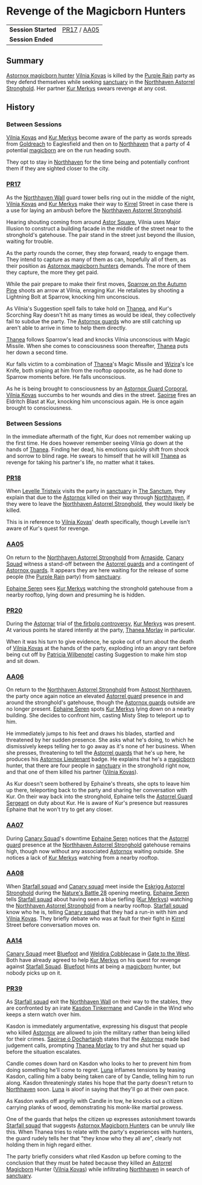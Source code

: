 # Revenge of the Magicborn Hunters

|||
| --- | --- |
| **Session Started** | [PR17](../sessions/PR17.md) / [AA05](../sessions/AA05.md) | storyline.2
| **Session Ended** | |

## Summary

[Astornox magicborn hunter](../organisations/astornox/ranks/astornox-magicborn-hunter.md) [Vilnia Kovas](../characters/vilnia-kovas.md) is killed by the [Purple Rain](../campaigns/C1-purple-rain.md) party as they defend themselves while seeking [sanctuary](../organisations/astorrel/sanctuary.md) in the [Northhaven Astorrel Stronghold](../places/strongholds/northhaven-astorrel-stronghold.md). Her partner [Kur Merkys](../characters/kur-merkys.md) swears revenge at any cost.

## History

### Between Sessions

[Vilnia Kovas](../characters/vilnia-kovas.md) and [Kur Merkys](../characters/kur-merkys.md) become aware of the party as words spreads from [Goldreach](../civilisations/kingdom-of-astor/SETTLEMENTS/GOLDREACH/README.md) to Eaglesfield and then on to [Northhaven](../places/cities/northhaven.md) that a party of 4 potential [magicborn](../civilisations/kingdom-of-astor/magicborn.md) are on the run heading south.

They opt to stay in [Northhaven](../places/cities/northhaven.md) for the time being and potentially confront them if they are sighted closer to the city.

### [PR17](../sessions/PR17.md)

As the [Northhaven Wall](../places/structures/northhaven-wall.md) guard tower bells ring out in the middle of the night, [Vilnia Kovas](../characters/vilnia-kovas.md) and [Kur Merkys](../characters/kur-merkys.md) make their way to [Kirrel](../gods/deities/kirrel.md) Street in case there is a use for laying an ambush before the [Northhaven Astorrel Stronghold](../places/strongholds/northhaven-astorrel-stronghold.md).

Hearing shouting coming from around [Astor Square](../places/structures/astor-square.md), Vilnia uses Major Illusion to construct a building facade in the middle of the street near to the stronghold's gatehouse. The pair stand in the street just beyond the illusion, waiting for trouble.

As the party rounds the corner, they step forward, ready to engage them. They intend to capture as many of them as can, hopefully all of them, as their position as [Astornox magicborn hunters](../organisations/astornox/ranks/astornox-magicborn-hunter.md) demands. The more of them they capture, the more they get paid.

While the pair prepare to make their first moves, [Sparrow on the Autumn Pine](../characters/sparrow-on-the-autumn-pine.md) shoots an arrow at Vilnia, enraging Kur. He retaliates by shooting a Lightning Bolt at Sparrow, knocking him unconscious.

As Vilnia's Suggestion spell fails to take hold on [Thanea](../../../astarus/people/thanea.md), and Kur's Scorching Ray doesn't hit as many times as would be ideal, they collectively fail to subdue the party. The [Astornox guards](../organisations/astornox/ranks/astornox-guard.md) who are still catching up aren't able to arrive in time to help them directly.

[Thanea](../../../astarus/people/thanea.md) follows Sparrow's lead and knocks Vilnia unconscious with Magic Missile. When she comes to consciousness soon thereafter, [Thanea](../../../astarus/people/thanea.md) puts her down a second time.

Kur falls victim to a combination of [Thanea](../../../astarus/people/thanea.md)'s Magic Missile and [Wizira](../characters/wizira.md)'s Ice Knife, both sniping at him from the rooftop opposite, as he had done to Sparrow moments before. He falls unconscious.

As he is being brought to consciousness by an [Astornox Guard Corporal](../organisations/astornox/ranks/astornox-guard-corporal.md), [Vilnia Kovas](../characters/vilnia-kovas.md) succumbs to her wounds and dies in the street. [Saoirse](../../../astarus/people/saoirse.md) fires an Eldritch Blast at Kur, knocking him unconscious again. He is once again brought to consciousness.

### Between Sessions

In the immediate aftermath of the fight, Kur does not remember waking up the first time. He does however remember seeing Vilnia go down at the hands of [Thanea](../../../astarus/people/thanea.md). Finding her dead, his emotions quickly shift from shock and sorrow to blind rage. He swears to himself that he will kill [Thanea](../../../astarus/people/thanea.md) as revenge for taking his partner's life, no matter what it takes.

### [PR18](../sessions/PR18.md)

When [Levelle Tristwix](../characters/levelle-tristwix.md) visits the party in [sanctuary](../organisations/astorrel/sanctuary.md) in [The Sanctum](../places/buildings/the-sanctum.md), they explain that due to the [Astornox](../organisations/astornox/astornox.md) killed on their way through [Northhaven](../places/cities/northhaven.md), if they were to leave the [Northhaven Astorrel Stronghold](../places/strongholds/northhaven-astorrel-stronghold.md), they would likely be killed.

This is in reference to [Vilnia Kovas](../characters/vilnia-kovas.md)' death specifically, though Levelle isn't aware of Kur's quest for revenge.

### [AA05](../sessions/AA05.md)

On return to the [Northhaven Astorrel Stronghold](../places/strongholds/northhaven-astorrel-stronghold.md) from [Arnaside](../places/villages/arnaside.md), [Canary Squad](../organisations/astorrel/squads/canary-squad.md) witness a stand-off between the [Astorrel guards](../organisations/astorrel/ranks/astorrel-guard.md) and a contingent of [Astornox guards](../organisations/astornox/ranks/astornox-guard.md). It appears they are here waiting for the release of some people (the [Purple Rain](../campaigns/C1-purple-rain.md) party) from [sanctuary](../organisations/astorrel/sanctuary.md).

[Ephaine Seren](../characters/ephaine-seren.md) sees [Kur Merkys](../characters/kur-merkys.md) watching the stronghold gatehouse from a nearby rooftop, lying down and presuming he is hidden.

### [PR20](../sessions/PR20.md)

During the [Astornar](../organisations/astornar.md) trial of [the firbolg controversy](ended/the-firbolg-controversy.md), [Kur Merkys](../characters/kur-merkys.md) was present. At various points he stared intently at the party, [Thanea Morlay](../characters/thanea-morlay.md) in particular.

When it was his turn to give evidence, he spoke out of turn about the death of [Vilnia Kovas](../characters/vilnia-kovas.md) at the hands of the party, exploding into an angry rant before being cut off by [Patricia Wilbenotel](../characters/patricia-wilbenotel.md) casting Suggestion to make him stop and sit down.

### [AA06](../sessions/AA06.md)

On return to the [Northhaven Astorrel Stronghold](../places/strongholds/northhaven-astorrel-stronghold.md) from [Astpost Northhaven](../places/buildings/shops/astpost-northhaven.md), the party once again notice an elevated [Astorrel guard](../organisations/astorrel/ranks/astorrel-guard.md) presence in and around the stronghold's gatehouse, though the [Astornox guards](../organisations/astornox/ranks/astornox-guard.md) outside are no longer present. [Ephaine Seren](../characters/ephaine-seren.md) spots [Kur Merkys](../characters/kur-merkys.md) lying down on a nearby building. She decides to confront him, casting Misty Step to teleport up to him.

He immediately jumps to his feet and draws his blades, startled and threatened by her sudden presence. She asks what he's doing, to which he dismissively keeps telling her to go away as it's none of her business. When she presses, threatening to tell the [Astorrel guards](../organisations/astorrel/ranks/astorrel-guard.md) that he's up here, he produces his [Astornox Lieutenant](../organisations/astornox/ranks/astornox-lieutenant.md) badge. He explains that he's a [magicborn](../civilisations/kingdom-of-astor/magicborn.md) hunter, that there are four people in [sanctuary](../organisations/astorrel/sanctuary.md) in the stronghold right now, and that one of them killed his partner ([Vilnia Kovas](../characters/vilnia-kovas.md)).

As Kur doesn't seem bothered by Ephaine's threats, she opts to leave him up there, teleporting back to the party and sharing her conversation with Kur. On their way back into the stronghold, Ephaine tells the [Astorrel Guard Sergeant](../organisations/astorrel/ranks/astorrel-guard-sergeant.md) on duty about Kur. He is aware of Kur's presence but reassures Ephaine that he won't try to get any closer.

### [AA07](../sessions/AA07.md)

During [Canary Squad](../organisations/astorrel/squads/canary-squad.md)'s downtime [Ephaine Seren](../characters/ephaine-seren.md) notices that the [Astorrel guard](../organisations/astorrel/ranks/astorrel-guard.md) presence at the [Northhaven Astorrel Stronghold](../places/strongholds/northhaven-astorrel-stronghold.md) gatehouse remains high, though now without any associated [Astornox](../organisations/astornox/astornox.md) waiting outside. She notices a lack of [Kur Merkys](../characters/kur-merkys.md) watching from a nearby rooftop.

### [AA08](../sessions/AA08.md)

When [Starfall squad](../organisations/astorrel/squads/starfall-squad.md) and [Canary squad](../organisations/astorrel/squads/canary-squad.md) meet inside the [Eskrigg Astorrel Stronghold](../places/strongholds/eskrigg-astorrel-stronghold.md) during the [Nature's Battle 28](ended/natures-battle-28.md) opening meeting, [Ephaine Seren](../characters/ephaine-seren.md) tells [Starfall squad](../organisations/astorrel/squads/starfall-squad.md) about having seen a blue tiefling ([Kur Merkys](../characters/kur-merkys.md)) watching the [Northhaven Astorrel Stronghold](../places/strongholds/northhaven-astorrel-stronghold.md) from a nearby rooftop. [Starfall squad](../organisations/astorrel/squads/starfall-squad.md) know who he is, telling [Canary squad](../organisations/astorrel/squads/canary-squad.md) that they had a run-in with him and [Vilnia Kovas](../characters/vilnia-kovas.md). They briefly debate who was at fault for their fight in [Kirrel](../gods/deities/kirrel.md) Street before conversation moves on.

### [AA14](../sessions/AA14.md)

[Canary Squad](../organisations/astorrel/squads/canary-squad.md) meet [Bluefoot](../characters/bluefoot.md) and [Weldira Cobblecase](../characters/weldira-cobblecase.md) in [Gate to the West](../places/buildings/inns-taverns/gate-to-the-west.md). Both have already agreed to help [Kur Merkys](../characters/kur-merkys.md) on his quest for revenge against [Starfall Squad](../organisations/astorrel/squads/starfall-squad.md). [Bluefoot](../characters/bluefoot.md) hints at being a [magicborn](../civilisations/kingdom-of-astor/magicborn.md) hunter, but nobody picks up on it.

### [PR39](../sessions/PR39.md)

As [Starfall squad](../organisations/astorrel/squads/starfall-squad.md) exit the [Northhaven Wall](../places/structures/northhaven-wall.md) on their way to the stables, they are confronted by an irate [Kasdon Tinkermane](../characters/kasdon-tinkermane.md) and Candle in the Wind who keeps a stern watch over him.

Kasdon is immediately argumentative, expressing his disgust that people who killed [Astornox](../organisations/astornox/astornox.md) are allowed to join the military rather than being killed for their crimes. [Saoirse ó Dochartaigh](../characters/saoirse-o-dochartaigh.md) states that the [Astornox](../organisations/astornox/astornox.md) made bad judgement calls, prompting [Thanea Morlay](../characters/thanea-morlay.md) to try and shut her squad up before the situation escalates.

Candle comes down hard on Kasdon who looks to her to prevent him from doing something he'll come to regret. [Luna](../characters/lucia-velpione.md) inflames tensions by teasing Kasdon, calling him a baby being taken care of by Candle, telling him to run along. Kasdon threateningly states his hope that the party doesn't return to [Northhaven](../places/cities/northhaven.md) soon. [Luna](../characters/lucia-velpione.md) is aloof in saying that they'll go at their own pace.

As Kasdon walks off angrily with Candle in tow, he knocks out a citizen carrying planks of wood, demonstrating his monk-like martial prowess.

One of the guards that helps the citizen up expresses astonishment towards [Starfall squad](../organisations/astorrel/squads/starfall-squad.md) that suggests [Astornox Magicborn Hunters](../organisations/astornox/ranks/astornox-magicborn-hunter.md) can be unruly like this. When Thanea tries to relate with the party's experiences with hunters, the guard rudely tells her that "they know who they all are", clearly not holding them in high regard either.

The party briefly considers what riled Kasdon up before coming to the conclusion that they must be hated because they killed an [Astorrel](../organisations/astorrel/astorrel.md) [Magicborn](../civilisations/kingdom-of-astor/magicborn.md) Hunter ([Vilnia Kovas](../characters/vilnia-kovas.md)) while infiltrating [Northhaven](../places/cities/northhaven.md) in search of [sanctuary](../organisations/astorrel/sanctuary.md).

